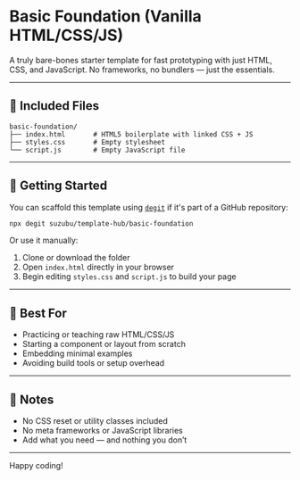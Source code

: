# Basic Foundation (Vanilla HTML/CSS/JS)

A truly bare-bones starter template for fast prototyping with just HTML, CSS, and JavaScript. No frameworks, no bundlers — just the essentials.

---

## 📁 Included Files

```
basic-foundation/
├── index.html       # HTML5 boilerplate with linked CSS + JS
├── styles.css       # Empty stylesheet
└── script.js        # Empty JavaScript file
```

---

## 🚀 Getting Started

You can scaffold this template using [`degit`](https://github.com/Rich-Harris/degit) if it's part of a GitHub repository:

```bash
npx degit suzubu/template-hub/basic-foundation
```

Or use it manually:

1. Clone or download the folder  
2. Open `index.html` directly in your browser  
3. Begin editing `styles.css` and `script.js` to build your page

---

## 🧱 Best For

- Practicing or teaching raw HTML/CSS/JS
- Starting a component or layout from scratch
- Embedding minimal examples
- Avoiding build tools or setup overhead

---

## 🧼 Notes

- No CSS reset or utility classes included
- No meta frameworks or JavaScript libraries
- Add what you need — and nothing you don’t

---

Happy coding!
